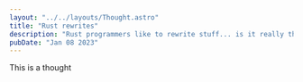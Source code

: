 ```yaml
---
layout: "../../layouts/Thought.astro"
title: "Rust rewrites"
description: "Rust programmers like to rewrite stuff... is it really that bad?"
pubDate: "Jan 08 2023"
---
```


This is a thought

